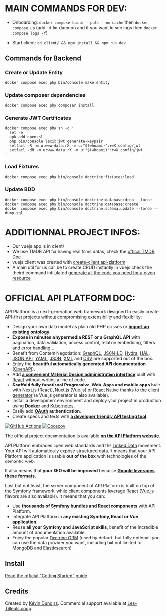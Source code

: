 # MAIN COMMANDS FOR DEV:

- Onboarding: `docker compose build --pull --no-cache` then `docker compose up` (add -d for daemon and if you want to see logs then `docker compose logs -f`)

- Start client: `cd client/ && npm install && npm run dev`

## Commands for Backend

### Create or Update Entity

```
docker compose exec php bin/console make:entity
```

### Update composer dependencies

```
docker compose exec php composer install
```

### Generate JWT Certificates

```
docker compose exec php sh -c '
  set -e
  apk add openssl
  php bin/console lexik:jwt:generate-keypair
  setfacl -R -m u:www-data:rX -m u:"$(whoami)":rwX config/jwt
  setfacl -dR -m u:www-data:rX -m u:"$(whoami)":rwX config/jwt
'
```

### Load Fixtures

```
docker compose exec php bin/console doctrine:fixtures:load
```

### Update BDD

```
docker compose exec php bin/console doctrine:database:drop --force
docker compose exec php bin/console doctrine:database:create
docker compose exec php bin/console doctrine:schema:update --force --dump-sql
```

# ADDITIONNAL PROJECT INFOS:

- Our vuejs app is in client/
- We use TMDB API for having real films datas, check the [offical TMDB Doc](https://developers.themoviedb.org/3/getting-started/introduction)
- vuejs client was created with [create-client api-platform](https://api-platform.com/docs/create-client/vuejs/)
- A main util for us can be to create CRUD instantly in vuejs check the theird command intitulated [generate all the code you need for a given resource](https://api-platform.com/docs/create-client/vuejs/)

# OFFICIAL API PLATFORM DOC:

API Platform is a next-generation web framework designed to easily create API-first projects without compromising extensibility
and flexibility:

- Design your own data model as plain old PHP classes or [**import an existing ontology**](https://api-platform.com/docs/schema-generator).
- **Expose in minutes a hypermedia REST or a GraphQL API** with pagination, data validation, access control, relation embedding,
  filters and error handling...
- Benefit from Content Negotiation: [GraphQL](https://api-platform.com/docs/core/graphql/), [JSON-LD](https://json-ld.org), [Hydra](https://hydra-cg.com),
  [HAL](https://github.com/mikekelly/hal_specification/blob/master/hal_specification.md), [JSON:API](https://jsonapi.org/), [YAML](https://yaml.org/), [JSON](https://www.json.org/), [XML](https://www.w3.org/XML/) and [CSV](https://www.ietf.org/rfc/rfc4180.txt) are supported out of the box.
- Enjoy the **beautiful automatically generated API documentation** ([OpenAPI](https://api-platform.com/docs/core/openapi/)).
- Add [**a convenient Material Design administration interface**](https://api-platform.com/docs/admin) built with [React](https://reactjs.org/)
  without writing a line of code.
- **Scaffold fully functional Progressive-Web-Apps and mobile apps** built with [Next.js](https://api-platform.com/docs/client-generator/nextjs/) (React),
  [Nuxt.js](https://api-platform.com/docs/client-generator/nuxtjs/) (Vue.js) or [React Native](https://api-platform.com/docs/client-generator/react-native/)
  thanks to [the client generator](https://api-platform.com/docs/client-generator/) (a Vue.js generator is also available).
- Install a development environment and deploy your project in production using **[Docker](https://api-platform.com/docs/distribution)**
  and [Kubernetes](https://api-platform.com/docs/deployment/kubernetes).
- Easily add **[OAuth](https://oauth.net/) authentication**.
- Create specs and tests with **[a developer friendly API testing tool](https://api-platform.com/docs/distribution/testing/)**.

[![GitHub Actions](https://github.com/api-platform/core/workflows/CI/badge.svg)](https://github.com/api-platform/core/actions?workflow=CI)
[![Codecov](https://codecov.io/gh/api-platform/core/branch/master/graph/badge.svg)](https://codecov.io/gh/api-platform/core/branch/master)

The official project documentation is available **[on the API Platform website](https://api-platform.com)**.

API Platform embraces open web standards and the
[Linked Data](https://www.w3.org/standards/semanticweb/data) movement. Your API will automatically expose structured data.
It means that your API Platform application is usable **out of the box** with technologies of
the semantic web.

It also means that **your SEO will be improved** because **[Google leverages these formats](https://developers.google.com/search/docs/guides/intro-structured-data)**.

Last but not least, the server component of API Platform is built on top of the [Symfony](https://symfony.com) framework,
while client components leverage [React](https://reactjs.org/) ([Vue.js](https://vuejs.org/) flavors are also available).
It means that you can:

- Use **thousands of Symfony bundles and React components** with API Platform.
- Integrate API Platform in **any existing Symfony, React or Vue application**.
- Reuse **all your Symfony and JavaScript skills**, benefit of the incredible amount of documentation available.
- Enjoy the popular [Doctrine ORM](https://www.doctrine-project.org/projects/orm.html) (used by default, but fully optional:
  you can use the data provider you want, including but not limited to MongoDB and Elasticsearch)

## Install

[Read the official "Getting Started" guide](https://api-platform.com/docs/distribution).

## Credits

Created by [Kévin Dunglas](https://dunglas.fr). Commercial support available at [Les-Tilleuls.coop](https://les-tilleuls.coop).
